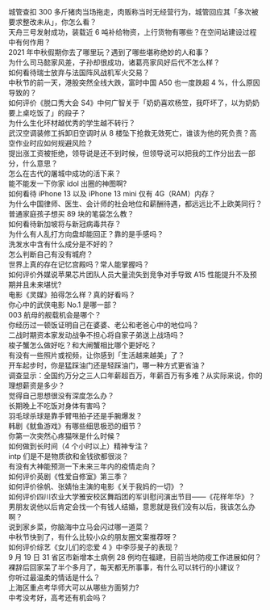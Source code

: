 城管查扣 300 多斤猪肉当场拖走，肉贩称当时无经营行为，城管回应其「多次被要求整改未从」，你怎么看？  
天舟三号发射成功，装载近 6 吨补给物资，上行货物有哪些？在空间站建设过程中有何作用？  
2021 年中秋假期你去了哪里玩？遇到了哪些堪称绝妙的人和事？  
为什么司马懿家风差，子孙却很成功，诸葛亮家风好后代不怎么样？  
如何看待瑞士放弃与法国阵风战机军火交易？  
中秋节的前一天，港股突然全线大跌，富时中国 A50 也一度跌超 4 %，什么原因导致的？  
如何评价《脱口秀大会 S4》中何广智关于「奶奶喜欢杨笠，我吓坏了，以为奶奶要上桌吃饭了」的段子？  
为什么生化环材越优秀的学生越不转行？  
武汉空调装修工拆卸旧空调时从 8 楼坠下抢救无效死亡，谁该为他的死负责？高空作业时应如何规避风险？  
提出涨工资被拒绝，领导说是还不到时候，但领导说可以把我的工作分出去一部分，什么意思？  
怎么在古代的屠城中成功的活下来？  
能不能发一下你家 idol 出圈的神图啊?  
如何看待 iPhone 13 以及 iPhone 13 mini  仅有 4G（RAM）内存？  
为什么中国律师、医生、会计师的社会地位和薪酬待遇，都远远比不上欧美同行？  
普通家庭孩子想买 89 块的笔袋怎么教？  
如何看待新加坡将与新冠病毒共存？  
为什么有人乱打方向盘却能回正？靠的是手感吗？  
洗发水中含有什么成分是不好的？  
怎么判断自己有没有城府？  
世界上真的存在记忆宫殿吗？常人能掌握吗？  
如何评价外媒说苹果芯片团队人员大量流失到竞争对手导致 A15 性能提升不及预期并且未来堪忧?  
电影《灵媒》拍得怎么样？真的好看吗？  
你心中的武侠电影 No.1 是哪一部？  
003 航母的舰载机会是哪个？  
你经历过一顿饭证明自己在婆婆、老公和老爸心中的地位吗？  
二战时期资本家发动战争不担心将自家子弟送上战场吗？  
梭子蟹怎么做好吃？和大闸蟹相比哪个更好吃？  
有没有一些照片或视频，让你感到「生活越来越美」了？  
开车起步时，你是猛踩油门还是轻踩油门，哪一种方式更省油？  
调查显示：全国约万分之三人口年薪超百万，年薪百万有多难？从实际来说，你的理想薪资是多少？  
觉得自己思想很没有深度怎么办？  
长期晚上不吃饭对身体有害吗？  
羽毛球杀球是靠手臂甩拍子还是手腕爆发？  
韩剧《鱿鱼游戏》有哪些细思极恐的细节？  
你第一次突然心疼猫咪是什么时候？  
如何做到长时间（4 个小时以上）精神专注？  
intp 们是不是物质欲和金钱欲都很淡？  
有没有大神能预测一下未来三年内的疫情走向？  
如何评价英剧《性爱自修室》第三季？  
如何评价徐帆、张婧怡主演的电影《关于我妈的一切》？  
如何评价四川农业大学雅安校区舞蹈团的军训慰问演出节目——《花样年华》？  
男朋友说他以后肯定会找一个有钱人结婚，意思就是我们没有以后，我该怎么办啊？  
说到家乡菜，你脑海中立马会闪过哪一道菜？  
中秋节快到了，有什么比较小众的朋友圈文案推荐呀？  
如何评价综艺《女儿们的恋爱 4 》中李莎旻子的表现？  
9 月 19 日 31 省区市新增本土病例 28 例均在福建，目前当地防疫工作进展如何？  
裸辞后回家呆了半个多月了，每天都无所事事，有什么可以转行的小建议？  
你听过最温柔的情话是什么？  
上海区重点考华师大可以从哪些方面努力?  
中考没考好，高考还有机会吗？  
